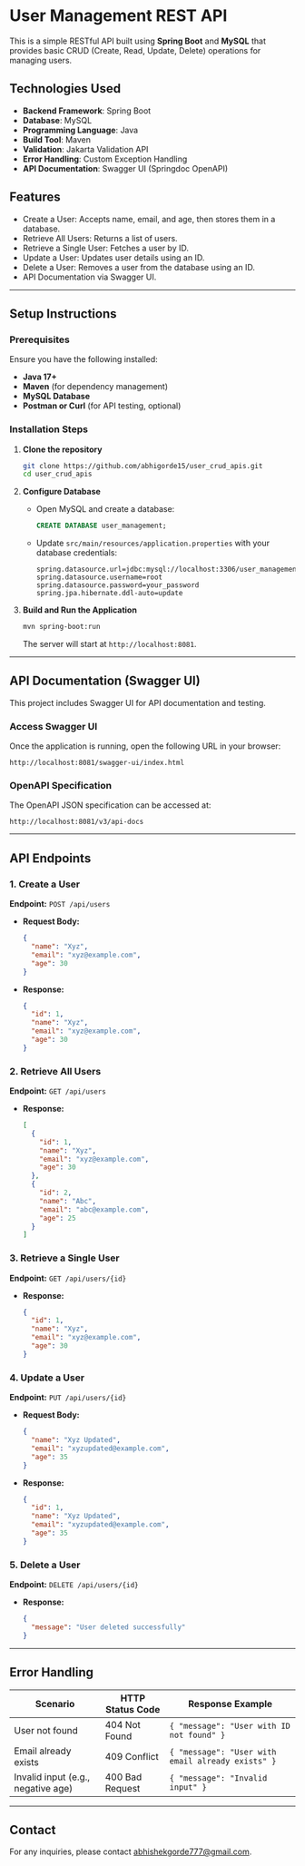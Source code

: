 # User Management REST API

This is a simple RESTful API built using **Spring Boot** and **MySQL** that provides basic CRUD (Create, Read, Update, Delete) operations for managing users.

## Technologies Used
- **Backend Framework**: Spring Boot
- **Database**: MySQL
- **Programming Language**: Java
- **Build Tool**: Maven
- **Validation**: Jakarta Validation API
- **Error Handling**: Custom Exception Handling
- **API Documentation**: Swagger UI (Springdoc OpenAPI)

## Features
- Create a User: Accepts name, email, and age, then stores them in a database.
- Retrieve All Users: Returns a list of users.
- Retrieve a Single User: Fetches a user by ID.
- Update a User: Updates user details using an ID.
- Delete a User: Removes a user from the database using an ID.
- API Documentation via Swagger UI.

---

## Setup Instructions

### Prerequisites
Ensure you have the following installed:
- **Java 17+**
- **Maven** (for dependency management)
- **MySQL Database**
- **Postman or Curl** (for API testing, optional)

### Installation Steps

1. **Clone the repository**
   ```sh
   git clone https://github.com/abhigorde15/user_crud_apis.git
   cd user_crud_apis
   ```

2. **Configure Database**
   - Open MySQL and create a database:
     ```sql
     CREATE DATABASE user_management;
     ```
   - Update `src/main/resources/application.properties` with your database credentials:
     ```properties
     spring.datasource.url=jdbc:mysql://localhost:3306/user_management
     spring.datasource.username=root
     spring.datasource.password=your_password
     spring.jpa.hibernate.ddl-auto=update
     ```

3. **Build and Run the Application**
   ```sh
   mvn spring-boot:run
   ```
   The server will start at `http://localhost:8081`.

---

## API Documentation (Swagger UI)

This project includes Swagger UI for API documentation and testing.

### Access Swagger UI
Once the application is running, open the following URL in your browser:
```
http://localhost:8081/swagger-ui/index.html
```

### OpenAPI Specification
The OpenAPI JSON specification can be accessed at:
```
http://localhost:8081/v3/api-docs
```

---

## API Endpoints

### 1. Create a User
**Endpoint:** `POST /api/users`
- **Request Body:**
  ```json
  {
    "name": "Xyz",
    "email": "xyz@example.com",
    "age": 30
  }
  ```
- **Response:**
  ```json
  {
    "id": 1,
    "name": "Xyz",
    "email": "xyz@example.com",
    "age": 30
  }
  ```

### 2. Retrieve All Users
**Endpoint:** `GET /api/users`
- **Response:**
  ```json
  [
    {
      "id": 1,
      "name": "Xyz",
      "email": "xyz@example.com",
      "age": 30
    },
    {
      "id": 2,
      "name": "Abc",
      "email": "abc@example.com",
      "age": 25
    }
  ]
  ```

### 3. Retrieve a Single User
**Endpoint:** `GET /api/users/{id}`
- **Response:**
  ```json
  {
    "id": 1,
    "name": "Xyz",
    "email": "xyz@example.com",
    "age": 30
  }
  ```

### 4. Update a User
**Endpoint:** `PUT /api/users/{id}`
- **Request Body:**
  ```json
  {
    "name": "Xyz Updated",
    "email": "xyzupdated@example.com",
    "age": 35
  }
  ```
- **Response:**
  ```json
  {
    "id": 1,
    "name": "Xyz Updated",
    "email": "xyzupdated@example.com",
    "age": 35
  }
  ```

### 5. Delete a User
**Endpoint:** `DELETE /api/users/{id}`
- **Response:**
  ```json
  {
    "message": "User deleted successfully"
  }
  ```

---

## Error Handling
| Scenario | HTTP Status Code | Response Example |
|----------|-----------------|------------------|
| User not found | 404 Not Found | `{ "message": "User with ID not found" }` |
| Email already exists | 409 Conflict | `{ "message": "User with email already exists" }` |
| Invalid input (e.g., negative age) | 400 Bad Request | `{ "message": "Invalid input" }` |

---

## Contact
For any inquiries, please contact abhishekgorde777@gmail.com.

